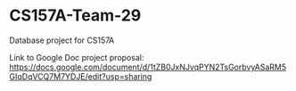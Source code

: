 # CS157A-Team-29
Database project for CS157A

Link to Google Doc project proposal: https://docs.google.com/document/d/1tZB0JxNJvqPYN2TsGorbvyASaRM5GIqDqVCQ7M7YDJE/edit?usp=sharing

